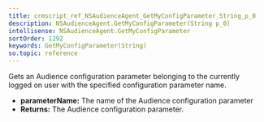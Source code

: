 ```yaml
---
title: crmscript_ref_NSAudienceAgent_GetMyConfigParameter_String_p_0
description: NSAudienceAgent.GetMyConfigParameter(String p_0)
intellisense: NSAudienceAgent.GetMyConfigParameter
sortOrder: 1292
keywords: GetMyConfigParameter(String)
so.topic: reference
---
```



Gets an Audience configuration parameter belonging to the currently logged on user with the specified configuration parameter name.



* **parameterName:** The name of the Audience configuration parameter
* **Returns:** The Audience configuration parameter.


